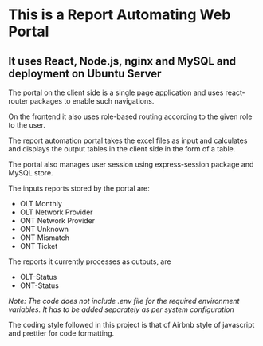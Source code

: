# This is a Report Automating Web Portal
## It uses React, Node.js, nginx and MySQL and deployment on Ubuntu Server

The portal on the client side is a single page application and uses react-router packages to enable such navigations.

On the frontend it also uses role-based routing according to the given role to the user.

The report automation portal takes the excel files as input and calculates and displays the output tables in the client side in the form of a table.

The portal also manages user session using express-session package and MySQL store.

The inputs reports stored by the portal are:
- OLT Monthly
- OLT Network Provider
- ONT Network Provider
- ONT Unknown
- ONT Mismatch
- ONT Ticket

The reports it currently processes as outputs, are
- OLT-Status
- ONT-Status


*Note: The code does not include .env file for the required environment variables.
It has to be added separately as per system configuration*

The coding style followed in this project is that of Airbnb style of javascript and prettier for code formatting.
